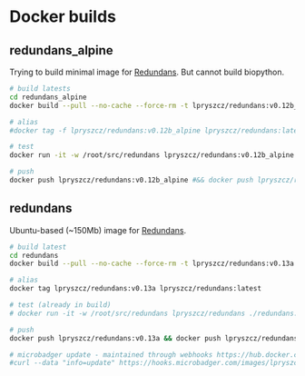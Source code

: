 # Docker builds

## redundans_alpine
Trying to build minimal image for [Redundans](https://github.com/lpryszcz/redundans).
But cannot build biopython. 

```bash
# build latests
cd redundans_alpine
docker build --pull --no-cache --force-rm -t lpryszcz/redundans:v0.12b_alpine .

# alias
#docker tag -f lpryszcz/redundans:v0.12b_alpine lpryszcz/redundans:latest

# test
docker run -it -w /root/src/redundans lpryszcz/redundans:v0.12b_alpine ./redundans.py -v -i test/{600,5000}_{1,2}.fq.gz -f test/contigs.fa -o test/run1

# push
docker push lpryszcz/redundans:v0.12b_alpine #&& docker push lpryszcz/redundans:latest

```


## redundans
Ubuntu-based (~150Mb) image for [Redundans](https://github.com/lpryszcz/redundans).

```bash
# build latest
cd redundans
docker build --pull --no-cache --force-rm -t lpryszcz/redundans:v0.13a .

# alias
docker tag lpryszcz/redundans:v0.13a lpryszcz/redundans:latest

# test (already in build)
# docker run -it -w /root/src/redundans lpryszcz/redundans ./redundans.py -v -i test/{600,5000}_{1,2}.fq.gz -f test/contigs.fa -o test/run1

# push
docker push lpryszcz/redundans:v0.13a && docker push lpryszcz/redundans:latest

# microbadger update - maintained through webhooks https://hub.docker.com/r/lpryszcz/redundans/~/settings/webhooks/
#curl --data "info=update" https://hooks.microbadger.com/images/lpryszcz/redundans/X0g8hB_GwLqt2094hbnYfwDOYks=

```
